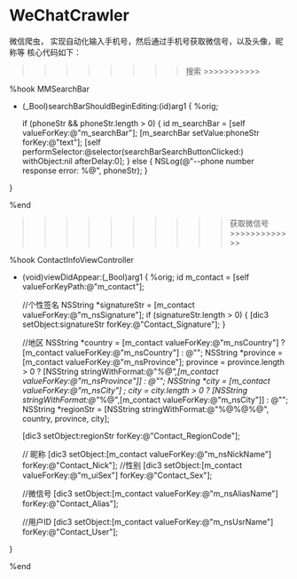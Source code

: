 # WeChatCrawler
微信爬虫，
实现自动化输入手机号，然后通过手机号获取微信号，以及头像，昵称等
核心代码如下：

>>>>>>>> 搜索   >>>>>>>>>>>

%hook MMSearchBar

- (_Bool)searchBarShouldBeginEditing:(id)arg1
{
    %orig;
    
    if (phoneStr && phoneStr.length > 0)
      {
          id m_searchBar = [self valueForKey:@"m_searchBar"];
          [m_searchBar setValue:phoneStr forKey:@"text"];
          [self performSelector:@selector(searchBarSearchButtonClicked:) withObject:nil afterDelay:0];
      }
      else
      {
          NSLog(@"--phone number response error: %@", phoneStr);
      }
      
      
 }
            
            
 %end
 
 >>>>>>>>>> 获取微信号 >>>>>>>>>>>>>
 
 %hook ContactInfoViewController

- (void)viewDidAppear:(_Bool)arg1
{
    %orig;
    id  m_contact = [self valueForKeyPath:@"m_contact"];
    
    //个性签名
    NSString *signatureStr = [m_contact valueForKey:@"m_nsSignature"];
    if (signatureStr.length > 0)
    {
        [dic3 setObject:signatureStr forKey:@"Contact_Signature"];
    }
   

   //地区
    NSString *country = [m_contact valueForKey:@"m_nsCountry"] ? [m_contact valueForKey:@"m_nsCountry"] : @"";
    NSString *province = [m_contact valueForKey:@"m_nsProvince"];
    province = province.length > 0 ? [NSString stringWithFormat:@"_%@",[m_contact valueForKey:@"m_nsProvince"]] : @"";
    NSString *city = [m_contact valueForKey:@"m_nsCity"] ;
    city = city.length > 0 ? [NSString stringWithFormat:@"_%@",[m_contact valueForKey:@"m_nsCity"]] : @"";
    NSString *regionStr = [NSString stringWithFormat:@"%@%@%@", country, province, city];

    [dic3 setObject:regionStr forKey:@"Contact_RegionCode"];

    // 昵称
    [dic3 setObject:[m_contact valueForKey:@"m_nsNickName"] forKey:@"Contact_Nick"];
    //性别
    [dic3 setObject:[m_contact valueForKey:@"m_uiSex"]  forKey:@"Contact_Sex"];

    //微信号
    [dic3 setObject:[m_contact valueForKey:@"m_nsAliasName"]  forKey:@"Contact_Alias"];

    //用户ID
    [dic3 setObject:[m_contact valueForKey:@"m_nsUsrName"]  forKey:@"Contact_User"];


}

%end

            
            
